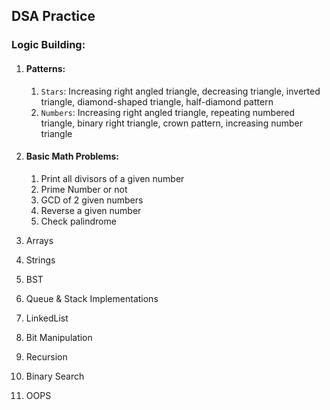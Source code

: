 ## DSA Practice

### Logic Building:

1. #### Patterns:
   1. `Stars`: Increasing right angled triangle, decreasing triangle, inverted triangle, diamond-shaped triangle, half-diamond pattern
   2. `Numbers`: Increasing right angled triangle, repeating numbered triangle, binary right triangle, crown pattern, increasing number triangle


2. #### Basic Math Problems:
   1. Print all divisors of a given number
   2. Prime Number or not
   3. GCD of 2 given numbers
   4. Reverse a given number
   5. Check palindrome

3. Arrays

4. Strings

5. BST

6. Queue & Stack Implementations

7. LinkedList 

8. Bit Manipulation

9. Recursion 

10. Binary Search

11. OOPS